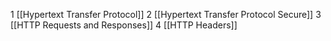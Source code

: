 1 [[Hypertext Transfer Protocol]]
2 [[Hypertext Transfer Protocol Secure]]
3 [[HTTP Requests and Responses]]
4 [[HTTP Headers]]